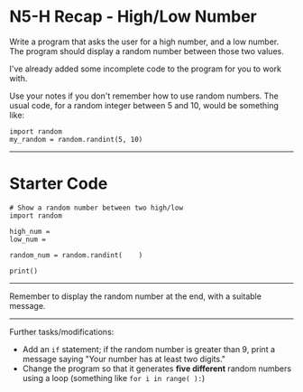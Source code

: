 # N5-H Recap - High/Low Number

Write a program that asks the user for a high number, and a low number. The program should display a random number between those two values.

I've already added some incomplete code to the program for you to work with.

Use your notes if you don't remember how to use random numbers. The usual code, for a random integer between 5 and 10, would be something like:

```
import random
my_random = random.randint(5, 10)
```

---

# Starter Code

```
# Show a random number between two high/low
import random

high_num =
low_num =

random_num = random.randint(    )

print()

```

---


Remember to display the random number at the end, with a suitable message.

---
Further tasks/modifications:

* Add an `if` statement; if the random number is greater than 9, print a message saying "Your number has at least two digits."
* Change the program so that it generates **five different** random numbers using a loop (something like `for i in range( ):`)

